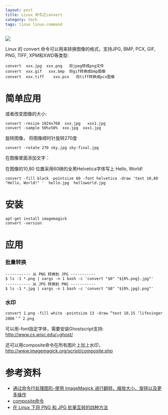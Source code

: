 ```yaml
---
layout: post
title: Linux 命令之convert
category: tech
tags: linux linux-command
---
```

![](https://cdn.kelu.org/blog/tags/linux.jpg)

Linux 的 convert 命令可以用来转换图像的格式，支持JPG, BMP, PCX, GIF, PNG, TIFF, XPM和XWD等类型:

```
convert  xxx.jpg  xxx.png   将jpeg转成png文件 
convert  xxx.gif   xxx.bmp  将gif转换成bmp图像 
convert  xxx.tiff    xxx.pcx   将tiff转换成pcx图像 
```

# 简单应用

或者改变图像的大小: 

```
convert -resize 1024x768  xxx.jpg   xxx1.jpg 
convert -sample 50%x50%  xxx.jpg  xxx1.jpg
```

旋转图像， 将图像顺时针旋转270度

```
convert -rotate 270 sky.jpg sky-final.jpg
```

在图像里面添加文字： 

在图像的10,80 位置采用60磅的全黑Helvetica字体写上 Hello, World! 

```
convert -fill black -pointsize 60 -font helvetica -draw 'text 10,80 "Hello, World!" '  hello.jpg  helloworld.jpg 
```



# 安装

```
apt-get install imagemagick
convert -version 
```

# 应用

### 批量转换

```
----------- 从 PNG 转换到 JPG -----------
$ ls -1 *.png | xargs -n 1 bash -c 'convert "$0" "${0%.png}.jpg"'
----------- 从 JPG 转换到 PNG -----------
$ ls -1 *.jpg | xargs -n 1 bash -c 'convert "$0" "${0%.jpg}.png"'
```

### 水印

```
convert 1.png -fill white -pointsize 13 -draw “text 10,15 ‘lifesinger 2006＇” 2.png 
```

可以用-font指定字体，需要安装Ghostscript支持: http://www.cs.wisc.edu/~ghost/ 

还可以用composite命令在所有图片上加上水印，<http://www.imagemagick.org/script/composite.php> 

# 参考资料

* [通过命令行处理图形-使用 ImageMagick 进行翻转、缩放大小、旋转以及更多操作](https://www.ibm.com/developerworks/cn/linux/l-graf/index.html)
* [composite命令](http://www.imagemagick.org/script/composite.php)
* [在 Linux 下将 PNG 和 JPG 批量互转的四种方法](https://www.linuxprobe.com/linux-jpg-png.html)